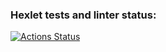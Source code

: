 ### Hexlet tests and linter status:
[![Actions Status](https://github.com/thimble07/python-project-50/workflows/hexlet-check/badge.svg)](https://github.com/thimble07/python-project-50/actions)
